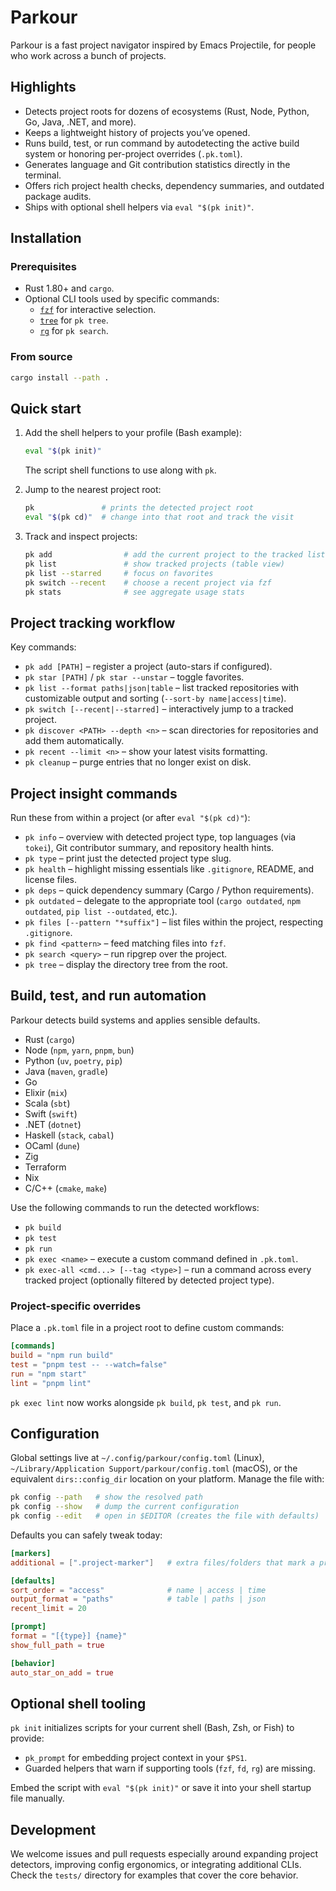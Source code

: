 # Parkour

Parkour is a fast project navigator inspired by Emacs Projectile,
for people who work across a bunch of projects.

## Highlights

- Detects project roots for dozens of ecosystems (Rust, Node, Python, Go, Java,
  .NET, and more).
- Keeps a lightweight history of projects you’ve opened.
- Runs build, test, or run command by autodetecting the active build system or
  honoring per-project overrides (`.pk.toml`).
- Generates language and Git contribution statistics directly in the terminal.
- Offers rich project health checks, dependency summaries, and outdated
  package audits.
- Ships with optional shell helpers via `eval "$(pk init)"`.

## Installation

### Prerequisites

- Rust 1.80+ and `cargo`.
- Optional CLI tools used by specific commands:
  - [`fzf`](https://github.com/junegunn/fzf) for interactive selection.
  - [`tree`](https://treecommand.sourceforge.net/) for `pk tree`.
  - [`rg`](https://github.com/BurntSushi/ripgrep) for `pk search`.

### From source

```bash
cargo install --path .
```

## Quick start

1. Add the shell helpers to your profile (Bash example):

   ```bash
   eval "$(pk init)"
   ```

   The script shell functions to use along with `pk`.

2. Jump to the nearest project root:

   ```bash
   pk               # prints the detected project root
   eval "$(pk cd)"  # change into that root and track the visit
   ```

3. Track and inspect projects:

   ```bash
   pk add                # add the current project to the tracked list
   pk list               # show tracked projects (table view)
   pk list --starred     # focus on favorites
   pk switch --recent    # choose a recent project via fzf
   pk stats              # see aggregate usage stats
   ```

## Project tracking workflow

Key commands:

- `pk add [PATH]` – register a project (auto-stars if configured).
- `pk star [PATH]` / `pk star --unstar` – toggle favorites.
- `pk list --format paths|json|table` – list tracked repositories with
  customizable output and sorting (`--sort-by name|access|time`).
- `pk switch [--recent|--starred]` – interactively jump to a tracked project.
- `pk discover <PATH> --depth <n>` – scan directories for repositories and add
  them automatically.
- `pk recent --limit <n>` – show your latest visits
  formatting.
- `pk cleanup` – purge entries that no longer exist on disk.

## Project insight commands

Run these from within a project (or after `eval "$(pk cd)"`):

- `pk info` – overview with detected project type, top languages (via `tokei`),
  Git contributor summary, and repository health hints.
- `pk type` – print just the detected project type slug.
- `pk health` – highlight missing essentials like `.gitignore`, README, and
  license files.
- `pk deps` – quick dependency summary (Cargo / Python requirements).
- `pk outdated` – delegate to the appropriate tool (`cargo outdated`, `npm
  outdated`, `pip list --outdated`, etc.).
- `pk files [--pattern "*suffix"]` – list files within the project,
  respecting `.gitignore`.
- `pk find <pattern>` – feed matching files into `fzf`.
- `pk search <query>` – run ripgrep over the project.
- `pk tree` – display the directory tree from the root.

## Build, test, and run automation

Parkour detects build systems and applies sensible defaults.

- Rust (`cargo`)
- Node (`npm`, `yarn`, `pnpm`, `bun`)
- Python (`uv`, `poetry`, `pip`)
- Java (`maven`, `gradle`)
- Go
- Elixir (`mix`)
- Scala (`sbt`)
- Swift (`swift`)
- .NET (`dotnet`)
- Haskell (`stack`, `cabal`)
- OCaml (`dune`)
- Zig
- Terraform
- Nix
- C/C++ (`cmake`, `make`)

Use the following commands to run the detected workflows:

- `pk build`
- `pk test`
- `pk run`
- `pk exec <name>` – execute a custom command defined in `.pk.toml`.
- `pk exec-all <cmd...> [--tag <type>]` – run a command across every tracked
  project (optionally filtered by detected project type).

### Project-specific overrides

Place a `.pk.toml` file in a project root to define custom commands:

```toml
[commands]
build = "npm run build"
test = "pnpm test -- --watch=false"
run = "npm start"
lint = "pnpm lint"
```

`pk exec lint` now works alongside `pk build`, `pk test`, and `pk run`.

## Configuration

Global settings live at `~/.config/parkour/config.toml` (Linux),
`~/Library/Application Support/parkour/config.toml` (macOS), or the equivalent
`dirs::config_dir` location on your platform. Manage the file with:

```bash
pk config --path   # show the resolved path
pk config --show   # dump the current configuration
pk config --edit   # open in $EDITOR (creates the file with defaults)
```

Defaults you can safely tweak today:

```toml
[markers]
additional = [".project-marker"]   # extra files/folders that mark a project root

[defaults]
sort_order = "access"              # name | access | time
output_format = "paths"            # table | paths | json
recent_limit = 20

[prompt]
format = "[{type}] {name}"
show_full_path = true

[behavior]
auto_star_on_add = true
```

## Optional shell tooling

`pk init` initializes scripts for your current shell (Bash, Zsh, or Fish) to
provide:

- `pk_prompt` for embedding project context in your `$PS1`.
- Guarded helpers that warn if supporting tools (`fzf`, `fd`, `rg`) are missing.

Embed the script with `eval "$(pk init)"` or save it into your shell startup
file manually.

## Development

We welcome issues and pull requests especially around expanding project
detectors, improving config ergonomics, or integrating additional CLIs. Check
the `tests/` directory for examples that cover the core behavior.
